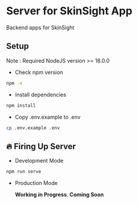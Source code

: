 # Server for SkinSight App

Backend apps for SkinSight

## Setup

Note : Required NodeJS version >= 18.0.0

- Check npm version

```bash
npm -v
```

- Install dependencies

```bash
npm install
```

- Copy .env.example to .env

```bash
cp .env.example .env
```

## 🔥 Firing Up Server

- Development Mode

```bash
npm run serve
```

- Production Mode

  **Working in Progress. Coming Soon**
